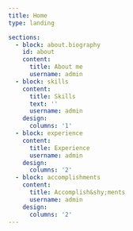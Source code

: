 ```yaml
---
title: Home
type: landing

sections:
  - block: about.biography
    id: about
    content:
      title: About me
      username: admin
  - block: skills
    content:
      title: Skills
      text: ''
      username: admin
    design:
      columns: '1'
  - block: experience
    content:
      title: Experience
      username: admin
    design:
      columns: '2'
  - block: accomplishments
    content:
      title: Accomplish&shy;ments
      username: admin
    design:
      columns: '2'
---
```


